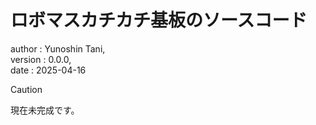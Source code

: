 # ロボマスカチカチ基板のソースコード
author : Yunoshin Tani,  
version : 0.0.0,  
date : 2025-04-16

> [!CAUTION]
> 現在未完成です。
